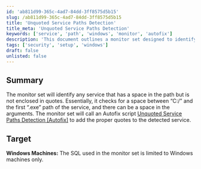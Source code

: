 ```yaml
---
id: 'ab811d99-365c-4ad7-84dd-3ff8575d5b15'
slug: /ab811d99-365c-4ad7-84dd-3ff8575d5b15
title: 'Unquoted Service Paths Detection'
title_meta: 'Unquoted Service Paths Detection'
keywords: ['service', 'path', 'windows', 'monitor', 'autofix']
description: 'This document outlines a monitor set designed to identify services with unquoted paths on Windows machines. It checks for spaces in the service path and ensures proper quoting to enhance security. An Autofix script is provided to automatically correct these paths.'
tags: ['security', 'setup', 'windows']
draft: false
unlisted: false
---
```


## Summary

The monitor set will identify any service that has a space in the path but is not enclosed in quotes. Essentially, it checks for a space between “C:/” and the first “.exe” path of the service, and there can be a space in the arguments. The monitor set will call an Autofix script [Unquoted Service Paths Detection [Autofix]](/docs/2dd77709-9172-4cbe-94cc-b5f664f2f2ce) to add the proper quotes to the detected service.

## Target

**Windows Machines:** The SQL used in the monitor set is limited to Windows machines only.